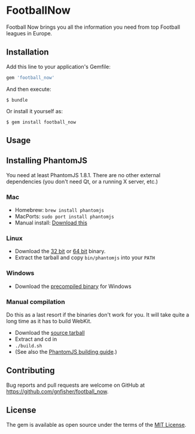 # FootballNow

Football Now brings you all the information you need from top Football leagues in Europe.

## Installation

Add this line to your application's Gemfile:

```ruby
gem 'football_now'
```

And then execute:

    $ bundle

Or install it yourself as:

    $ gem install football_now

## Usage

## Installing PhantomJS

You need at least PhantomJS 1.8.1. There are no other external dependencies (you don't need Qt, or a running X server, etc.)

### Mac

  * Homebrew: `brew install phantomjs`
  * MacPorts: `sudo port install phantomjs`
  * Manual install: [Download this](https://bitbucket.org/ariya/phantomjs/downloads/phantomjs-1.9.8-macosx.zip)

### Linux

  * Download the [32 bit](https://bitbucket.org/ariya/phantomjs/downloads/phantomjs-1.9.8-linux-i686.tar.bz2) or [64 bit](https://bitbucket.org/ariya/phantomjs/downloads/phantomjs-1.9.8-linux-x86_64.tar.bz2) binary.
  * Extract the tarball and copy `bin/phantomjs` into your `PATH`

### Windows

  * Download the [precompiled binary](https://bitbucket.org/ariya/phantomjs/downloads/phantomjs-1.9.8-windows.zip) for Windows

### Manual compilation

Do this as a last resort if the binaries don't work for you. It will take quite a long time as it has to build WebKit.

  * Download the [source tarball](https://bitbucket.org/ariya/phantomjs/downloads/phantomjs-1.9.8-source.zip)
  * Extract and cd in
  * `./build.sh`
  * (See also the [PhantomJS building guide](http://phantomjs.org/build.html).)

## Contributing

Bug reports and pull requests are welcome on GitHub at https://github.com/gnfisher/football_now.


## License

The gem is available as open source under the terms of the [MIT License](http://opensource.org/licenses/MIT).
